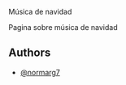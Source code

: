 
Música de navidad

Pagina sobre música de navidad


## Authors

- [@normarg7](https://www.github.com/normarg7)

